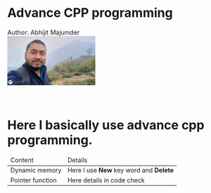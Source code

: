 # Advance CPP programming 
Author: Abhijit Majumder 
<br>
<img src="./image/selfi.jpeg" width=200px >

<br>
<h1>
Here I basically use advance cpp programming.
</h1>

<table>
<thead>
<tr>
<td>
Content
</td>
<td>
Details
</td>
</tr>
</thead>
<tbody>
<tr>
<td>
Dynamic memory
</td>
<td>
Here I use <strong>New</strong> key word and <strong>Delete</strong>
</td>
</tr>
<tr>
<td>
Pointer function
</td>
<td>
Here details in code check
</td>
</tr>
</tbody>
